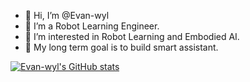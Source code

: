 - 👋 Hi, I’m @Evan-wyl
- 👀 I’m a Robot Learning Engineer.
- 🌱 I’m interested in Robot Learning and Embodied AI.
- 🍁 My long term goal is to build smart assistant.

[![Evan-wyl's GitHub stats](https://github-readme-stats.vercel.app/api?username=Evan-wyl)](https://github.com/Evan-wyl/github-readme-stats)
 
<!---
Evan-wyl/Evan-wyl is a ✨ special ✨ repository because its `README.md` (this file) appears on your GitHub profile.
You can click the Preview link to take a look at your changes.
--->
